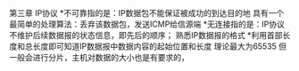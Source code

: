 第三章 IP协议
*不可靠指的是：IP数据包不能保证被成功的到达目的地 具有一个最简单的处理算法：丢弃该数据包，发送ICMP给信源端
*无连接指的是：IP协议不维护后续数据报的状态信息，即先后的顺序；
熟悉IP数据报的格式
*利用首部长度和总长度即可知道IP数据报中数据内容的起始位置和长度  理论最大为65535
但一般会进行分片，主机对数据的大小也是有要求的，